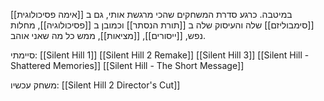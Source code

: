 [[אימה פסיכולוגית]] במיטבה. כרגע סדרת המשחקים שהכי מרגשת אותי, גם ב [[סימבוליזם]] שלה והעיסוק שלה ב [[תורת הנסתר]] וכמובן ב [[פסיכולוגיה]], מחלות נפש, [[ייסורים]], [[מציאות]], ממש כל מה שאני אוהב.

סיימתי:
[[Silent Hill 1]]
[[Silent Hill 2 Remake]]
[[Silent Hill 3]]
[[Silent Hill - Shattered Memories]]
[[Silent Hill - The Short Message]]

משחק עכשיו:
[[Silent Hill 2 Director's Cut]]
 